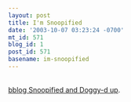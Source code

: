 ```yaml
---
layout: post
title: I'm Snoopified
date: '2003-10-07 03:23:24 -0700'
mt_id: 571
blog_id: 1
post_id: 571
basename: im-snoopified
---
```

<br /><a href="http://www.asksnoop.com/shizzolator.php?url=http://www.bbrown.info/blogs/bblog/">bblog Snoopified and Doggy-d up</a>.<br /><br /><br />
